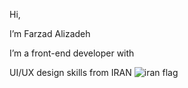 Hi,

I’m Farzad Alizadeh

I’m a front-end developer with 

UI/UX design skills from IRAN ![iran flag](iran.svg)
